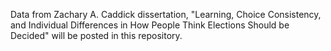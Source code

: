 Data from Zachary A. Caddick dissertation,  "Learning, Choice Consistency, and Individual Differences in How People Think Elections Should be Decided" will be posted in this repository. 
